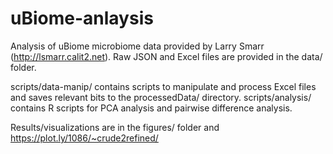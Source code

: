 # uBiome-anlaysis

Analysis of uBiome microbiome data provided by Larry Smarr (http://lsmarr.calit2.net). Raw JSON and Excel files are provided in the data/ folder. 

scripts/data-manip/ contains scripts to manipulate and process Excel files and saves relevant bits to the processedData/ directory.
scripts/analysis/ contains R scripts for PCA analysis and pairwise difference analysis. 

Results/visualizations are in the figures/ folder and https://plot.ly/1086/~crude2refined/
